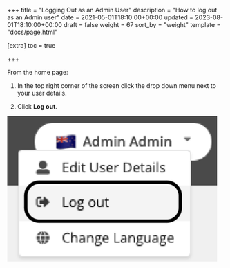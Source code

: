 +++
title = "Logging Out as an Admin User"
description = "How to log out as an Admin user"
date = 2021-05-01T18:10:00+00:00
updated = 2023-08-01T18:10:00+00:00
draft = false
weight = 67
sort_by = "weight"
template = "docs/page.html"

[extra]
toc = true

+++

From the home page:

1. In the top right corner of the screen click the drop down menu next to your user details.

2. Click <b>Log out</b>.

![logout](/docs/about/demo/lang8.png)